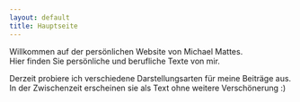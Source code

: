 ```yaml
---
layout: default
title: Hauptseite
---
```


Willkommen auf der persönlichen Website von Michael Mattes.  
Hier finden Sie persönliche und berufliche Texte von mir.

Derzeit probiere ich verschiedene Darstellungsarten für meine Beiträge aus. In der Zwischenzeit erscheinen sie als Text ohne weitere Verschönerung :)
